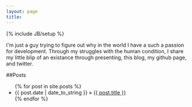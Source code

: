 ```yaml
---
layout: page
title:
---
```

{% include JB/setup %}

I'm just a guy trying to figure out why in the world I have a such a passion for development. Through my struggles with the human condition, I share my little blip of an existance through presenting, this blog, my github page, and twitter.

##Posts
<ul class="posts">
  {% for post in site.posts %}
    <li><span>{{ post.date | date_to_string }}</span> &raquo; <a href="{{ BASE_PATH }}{{ post.url }}">{{ post.title }}</a></li>
  {% endfor %}
</ul>
